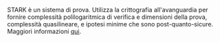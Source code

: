 STARK è un sistema di prova. Utilizza la crittografia all'avanguardia per fornire complessità polilogaritmica di verifica e dimensioni della prova, complessità quasilineare, e ipotesi minime che sono post-quanto-sicure. Maggiori informazioni [qui](https://starkware.co/stark/).